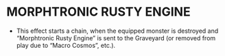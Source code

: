 
# MORPHTRONIC RUSTY ENGINE

*   This effect starts a chain, when the equipped monster is destroyed and “Morphtronic Rusty Engine” is sent to the Graveyard (or removed from play due to “Macro Cosmos”, etc.).

  